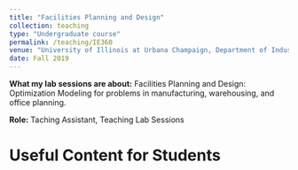 ```yaml
---
title: "Facilities Planning and Design"
collection: teaching
type: "Undergraduate course"
permalink: /teaching/IE360
venue: "University of Illinois at Urbana Champaign, Department of Industrial & Enterprise Systems Engineering"
date: Fall 2019
---
```

**What my lab sessions are about:** Facilities Planning and Design: Optimization Modeling for problems in manufacturing, warehousing, and office planning.


**Role:** Taching Assistant, Teaching Lab Sessions

# Useful Content for Students
